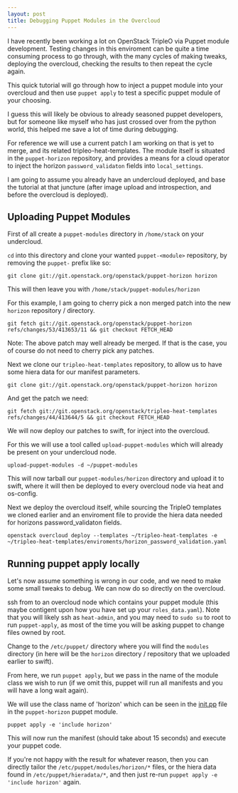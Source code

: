 ```yaml
---
layout: post
title: Debugging Puppet Modules in the Overcloud
---
```


I have recently been working a lot on OpenStack TripleO via Puppet module
development. Testing changes in this enviroment can be quite a time consuming
process to go through, with the many cycles of making tweaks, deploying the
overcloud, checking the results to then repeat the cycle again.

This quick tutorial will go through how to inject a puppet module into your
overcloud and then use `puppet apply` to test a specific puppet module of your
choosing.

I guess this will likely be obvious to already seasoned puppet developers, but
for someone like myself who has just crossed over from the python world, this
helped me save a lot of time during debugging.

For reference we will use a current patch I am working on that is yet to merge,
and its related tripleo-heat-templates. The module itself is situated in the
`puppet-horizon` repository, and provides a means for a cloud operator to inject
the horizon `password_validaton` fields into `local_settings`.

I am going to assume you already have an undercloud deployed, and base the
tutorial at that juncture (after image upload and introspection, and before the overcloud is deployed).

## Uploading Puppet Modules

First of all create a `puppet-modules` directory in `/home/stack` on your
undercloud.

`cd` into this directory and clone your wanted `puppet-<module>` repository, by removing the
`puppet-` prefix like so:

```
git clone git://git.openstack.org/openstack/puppet-horizon horizon
```

This will then leave you with `/home/stack/puppet-modules/horizon`

For this example, I am going to cherry pick a non merged patch into the new
`horizon` repository / directory.

```
git fetch git://git.openstack.org/openstack/puppet-horizon refs/changes/53/413653/11 && git checkout FETCH_HEAD
```

Note: The above patch may well already be merged. If that is the case, you  of
course do not need to cherry pick any patches.

Next we clone our `tripleo-heat-templates` repository, to allow us to have some
hiera data for our manifest parameters.

```
git clone git://git.openstack.org/openstack/puppet-horizon horizon
```

And get the patch we need:

```
git fetch git://git.openstack.org/openstack/tripleo-heat-templates refs/changes/44/413644/5 && git checkout FETCH_HEAD
```

We will now deploy our patches to swift, for inject into the overcloud.

For this we will use a tool called `upload-puppet-modules` which will already be present on
your undercloud node.

```
upload-puppet-modules -d ~/puppet-modules
```

This will now tarball our `puppet-modules/horizon` directory and upload it to
swift, where it will then be deployed to every overcloud node via heat and
os-config.

Next we deploy the overcloud itself, while sourcing the TripleO templates we
cloned earlier and an enviroment file to provide the hiera data needed for horizons
password_validaton fields.

```
openstack overcloud deploy --templates ~/tripleo-heat-templates -e
~/tripleo-heat-templates/enviroments/horizon_password_validation.yaml
```

## Running puppet apply locally

Let's now assume something is wrong in our code, and we need to make some small
tweaks to debug. We can now do so directly on the overcloud.

ssh from to an overcloud node which contains your puppet module (this maybe
contigent upon how you have set up your `roles_data.yaml`). Note that you will
likely ssh as `heat-admin`, and you may need to `sudo su` to root to run
`puppet-apply`, as most of the time you will be asking puppet to change files
owned by root.

Change to the `/etc/puppet/` directory where you will find the `modules`
directory (in here will be the `horizon` directory / repository that we uploaded
earlier to swift).

From here, we run `puppet apply`, but we pass in the name of the module class we
wish to run (if we omit this, puppet will run all manifests and you will have
a long wait again).

We will use the class name of 'horizon' which can be seen in the [init.pp](https://github.com/openstack/puppet-horizon/blob/master/manifests/init.pp#L387) file in the `puppet-horizon` puppet module.

```
puppet apply -e 'include horizon'
```

This will now run the manifest (should take about 15 seconds) and execute your puppet code.

If you're not happy with the result for whatever reason, then you can directly tailor the `/etc/puppet/modules/horizon/*` files, or the hiera data found in `/etc/puppet/hieradata/*`, and then just re-run `puppet apply -e 'include horizon'` again.
